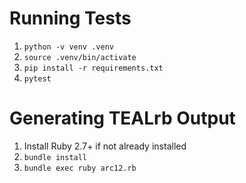 # Running Tests

1. `python -v venv .venv`
2. `source .venv/bin/activate`
3. `pip install -r requirements.txt`
4. `pytest`

# Generating TEALrb Output

1. Install Ruby 2.7+ if not already installed
2. `bundle install`
3. `bundle exec ruby arc12.rb`